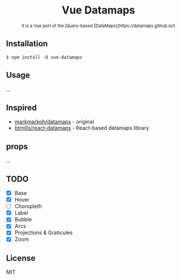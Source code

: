 <div align="center">
    <h1>Vue Datamaps</h1>
    <small>It is a Vue port of the jQuery-based [DataMaps](https://datamaps.github.io/)</small>
</div>

## Installation
```shall
$ npm install -D vue-datamaps
```

## Usage
...


## Inspired
* [markmarkoh/datamaps](https://datamaps.github.io/) - original
* [btmills/react-datamaps](https://github.com/btmills/react-datamaps) - React-based datamaps library


## props

...

## TODO
* [x] Base 
* [x] Hover
* [ ] Choropleth
* [x] Label
* [x] Bubble
* [x] Arcs
* [x] Projections & Graticules
* [x] Zoom

## License
MIT